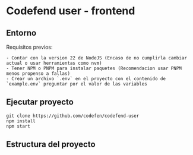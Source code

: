 # Codefend user - frontend

## Entorno

Requisitos previos:

    - Contar con la version 22 de NodeJS (Encaso de no cumplirla cambiar actual o usar herramientas como nvm)
    - Tener NPM o PNPM para instalar paquetes (Recomendacion usar PNPM menos propenso a fallas)
    - Crear un archivo `.env` en el proyecto con el contenido de `example.env` preguntar por el valor de las variables

## Ejecutar proyecto

```
git clone https://github.com/codefen/codefend-user
npm install
npm start
```

## Estructura del proyecto
